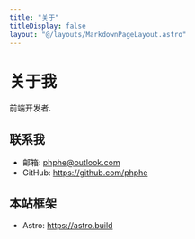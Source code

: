 ```yaml
---
title: "关于"
titleDisplay: false
layout: "@/layouts/MarkdownPageLayout.astro"
---
```


# 关于我

前端开发者.

## 联系我

- 邮箱: phphe@outlook.com
- GitHub: https://github.com/phphe

## 本站框架

- Astro: https://astro.build
